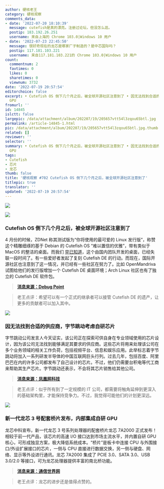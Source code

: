 ```yaml
---
author: 硬核老王
category: 硬核观察
comments_data:
- date: '2022-07-20 18:10:39'
  message: cutefish是真的漂亮。注册过论坛，但没怎么逛。
  postip: 183.192.26.251
  username: 来自上海的 Chrome 103.0|Windows 10 用户
- date: '2022-07-23 22:45:50'
  message: 很好奇现在的龙芯是哪家厂子制造的？是中芯国际吗？
  postip: 117.181.103.221
  username: 来自117.181.103.221的 Chrome 103.0|Windows 10 用户
count:
  commentnum: 2
  favtimes: 0
  likes: 0
  sharetimes: 0
  viewnum: 3732
date: '2022-07-19 20:57:54'
editorchoice: false
excerpt: • Cutefish OS 倒下几个月之后，被全球开源社区注意到了 • 因无法找到合适的供应商，字节跳动考虑自研芯片 • 新一代龙芯 3 号配套桥片发布，内部集成自研
  GPU
fromurl: ''
id: 14845
islctt: false
largepic: /data/attachment/album/202207/19/205657vtt54l3zqou65btl.jpg
permalink: /article-14845-1.html
pic: /data/attachment/album/202207/19/205657vtt54l3zqou65btl.jpg.thumb.jpg
related: []
reviewer: ''
selector: ''
summary: • Cutefish OS 倒下几个月之后，被全球开源社区注意到了 • 因无法找到合适的供应商，字节跳动考虑自研芯片 • 新一代龙芯 3 号配套桥片发布，内部集成自研
  GPU
tags:
- Cutefish
- 芯片
- 龙芯
thumb: false
title: '硬核观察 #702 Cutefish OS 倒下几个月之后，被全球开源社区注意到了'
titlepic: true
translator: ''
updated: '2022-07-19 20:57:54'
---
```


![](/data/attachment/album/202207/19/205657vtt54l3zqou65btl.jpg)


![](/data/attachment/album/202207/19/205705l3upn31w8u3u314e.jpg)


### Cutefish OS 倒下几个月之后，被全球开源社区注意到了


4 月份的时候，ZDNet 称其测试版为“你将使用的最可爱的 Linux 发行版”，称赞这个精雕细琢的基于 Debian 的 Cutefish OS “难以置信的优雅”，带有类似于 MacOS 的整洁的桌面。而我们 [早已知道](/article-14613-1.html)，这个由国内团队开发的桌面，已经失联一段时间了。有一些爱好者发起了复刻 Cutefish DE 的行动。而现在，国际开源社区也注意到了这一情况，并已经有一些社区在努力了。比如 OpenMandriva 试图给他们的发行版增加一个 Cutefish DE 桌面环境；Arch Linux 社区也有了独立的 Cutefish DE 软件包。



> 
> **[消息来源：Debug Point](https://www.debugpoint.com/cutefish-os-development-halts/)**
> 
> 
> 



> 
> 老王点评：希望可以有一个正式的继承者可以接管 Cutefish DE 的遗产，让更多的贡献者可以加入其中。
> 
> 
> 


![](/data/attachment/album/202207/19/205716eeext7xezlzetlo0.jpg)


### 因无法找到合适的供应商，字节跳动考虑自研芯片


字节跳动公司发言人今天证实，该公司正在探索可供自身在专业领域使用的芯片设计，因为该公司无法找到能够满足其要求的供应商。这些芯片将用来处理该公司在多个业务领域的相关工作负荷，包括视频平台、信息和娱乐应用。此举标志着字节跳动将加入一系列研发半导体的中国互联网巨头行列。过去几年，包括百度、阿里巴巴在内的许多公司都发布了自己设计的芯片。不过，他们仍需要台积电等代工商来帮助其生产芯片。字节跳动还表示，不会将其芯片销售给其他公司。



> 
> **[消息来源：凤凰网科技](https://tech.ifeng.com/c/8HlsVxd9dPn)**
> 
> 
> 



> 
> 老王点评：似乎所有到了一定规模的 IT 公司，都需要将触角延伸到更深入的基础架构里，才能保持竞争力。不过，我觉得可能他们的计划更深远。
> 
> 
> 


![](/data/attachment/album/202207/19/205728f4s85swzfia9bfis.jpg)


### 新一代龙芯 3 号配套桥片发布，内部集成自研 GPU


龙芯中科宣布，新一代龙芯 3 号系列处理器的配套桥片龙芯 7A2000 正式发布！相较于前一代产品，该芯片的高速 I/O 接口达到市场主流水平，并内置自研 GPU 核心，可形成独显方案，极大降低系统成本。“桥片”是板卡中连接 CPU 与外围接口/外设扩展接口的芯片，一侧与 CPU 直接进行数据交换，另一侧与硬盘、网络、显示等外设进行通讯。龙芯 7A2000 集成了 PCIE 3.0、SATA 3.0、USB 3.0/2.0 等接口，可为龙芯处理器提供丰富的南北桥功能。



> 
> **[消息来源：通信世界网](http://www.cww.net.cn/article?id=565499)**
> 
> 
> 



> 
> 老王点评：龙芯的进步还是值得点赞的。
> 
> 
>